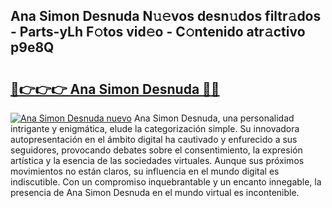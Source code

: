 ## Ana Simon Desnuda N𝚞𝚎vos desn𝚞dos filtr𝚊dos - Parts-yLh F𝚘tos vid𝚎o - C𝚘ntenido atr𝚊ctivo p9e8Q

# <h2><a href="http://mb1xfyf.tromn.icu/?c=Ana+Simon+Desnuda">🔗👉👉👉 Ana Simon Desnuda 🔗🔗</a></h2>

[![Ana Simon Desnuda nuevo](https://i.imgur.com/pEAQMta.gif)](http://mb1xfyf.tromn.icu/?c=Ana+Simon+Desnuda)
Ana Simon Desnuda, una personalidad intrigante y enigmática, elude la categorización simple. Su innovadora autopresentación en el ámbito digital ha cautivado y enfurecido a sus seguidores, provocando debates sobre el consentimiento, la expresión artística y la esencia de las sociedades virtuales. Aunque sus próximos movimientos no están claros, su influencia en el mundo digital es indiscutible. Con un compromiso inquebrantable y un encanto innegable, la presencia de Ana Simon Desnuda en el mundo virtual es incontenible.
